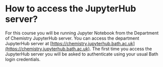 # How to access the JupyterHub server?

For this course you will be running Jupyter Notebook from the Department of Chemistry JupyterHub server. You can access the department JupyterHub server at [https://chemistry.jupyterhub.bath.ac.uk](https://chemistry.jupyterhub.bath.ac.uk).
The first time you access the JupyterHub server you will be asked to authenticate using your usual Bath login credentials.
